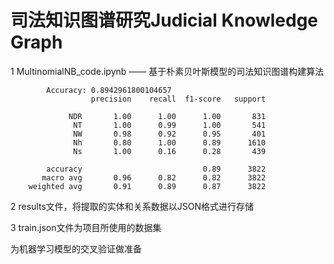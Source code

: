 # 司法知识图谱研究Judicial Knowledge Graph

1 MultinomialNB_code.ipynb —— 基于朴素贝叶斯模型的司法知识图谱构建算法

            Accuracy: 0.8942961800104657
                      precision    recall  f1-score   support
        
                 NDR       1.00      1.00      1.00       831
                  NT       1.00      0.99      1.00       541
                  NW       0.98      0.92      0.95       401
                  Nh       0.80      1.00      0.89      1610
                  Ns       1.00      0.16      0.28       439
        
            accuracy                           0.89      3822    
           macro avg       0.96      0.82      0.82      3822   
        weighted avg       0.91      0.89      0.87      3822

2 results文件，将提取的实体和关系数据以JSON格式进行存储

3 train.json文件为项目所使用的数据集

为机器学习模型的交叉验证做准备



